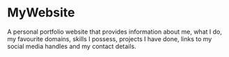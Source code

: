 # MyWebsite
A personal portfolio website that provides information about me, what I do, my favourite domains, skills I possess, projects I have done, links to my social media handles and my contact details.
